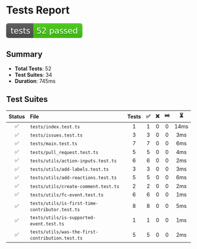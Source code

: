 # Tests Report

![Tests badge](tests-badge.svg)

## Summary

- **Total Tests**: 52
- **Test Suites**: 34
- **Duration**: 745ms

## Test Suites

| Status | File                                             | Tests |  ✅  |  ❌  |  ⏭️ |   ⏳  |
| :----: | :----------------------------------------------- | :---: | :-: | :-: | :-: | :--: |
|    ✅   | `tests/index.test.ts`                            |   1   |  1  |  0  |  0  | 14ms |
|    ✅   | `tests/issues.test.ts`                           |   3   |  3  |  0  |  0  |  3ms |
|    ✅   | `tests/main.test.ts`                             |   7   |  7  |  0  |  0  |  6ms |
|    ✅   | `tests/pull_request.test.ts`                     |   5   |  5  |  0  |  0  |  4ms |
|    ✅   | `tests/utils/action-inputs.test.ts`              |   6   |  6  |  0  |  0  |  2ms |
|    ✅   | `tests/utils/add-labels.test.ts`                 |   3   |  3  |  0  |  0  |  3ms |
|    ✅   | `tests/utils/add-reactions.test.ts`              |   5   |  5  |  0  |  0  |  6ms |
|    ✅   | `tests/utils/create-comment.test.ts`             |   2   |  2  |  0  |  0  |  2ms |
|    ✅   | `tests/utils/fc-event.test.ts`                   |   6   |  6  |  0  |  0  |  1ms |
|    ✅   | `tests/utils/is-first-time-contributor.test.ts`  |   8   |  8  |  0  |  0  |  5ms |
|    ✅   | `tests/utils/is-supported-event.test.ts`         |   1   |  1  |  0  |  0  |  1ms |
|    ✅   | `tests/utils/was-the-first-contribution.test.ts` |   5   |  5  |  0  |  0  |  2ms |
